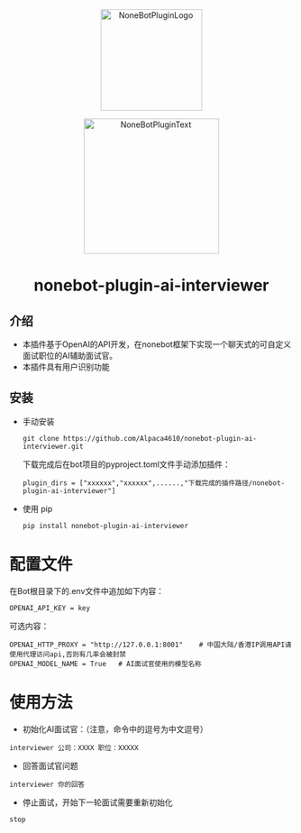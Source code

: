 <div align="center">
  <a href="https://v2.nonebot.dev/store"><img src="https://github.com/A-kirami/nonebot-plugin-template/blob/resources/nbp_logo.png" width="180" height="180" alt="NoneBotPluginLogo"></a>
  <br>
  <p><img src="https://github.com/A-kirami/nonebot-plugin-template/blob/resources/NoneBotPlugin.svg" width="240" alt="NoneBotPluginText"></p>
</div>

<div align="center">

# nonebot-plugin-ai-interviewer
</div>

## 介绍
- 本插件基于OpenAI的API开发，在nonebot框架下实现一个聊天式的可自定义面试职位的AI辅助面试官。
- 本插件具有用户识别功能
## 安装

* 手动安装
  ```
  git clone https://github.com/Alpaca4610/nonebot-plugin-ai-interviewer.git
  ```

  下载完成后在bot项目的pyproject.toml文件手动添加插件：

  ```
  plugin_dirs = ["xxxxxx","xxxxxx",......,"下载完成的插件路径/nonebot-plugin-ai-interviewer"]
  ```
* 使用 pip
  ```
  pip install nonebot-plugin-ai-interviewer
  ```

# 配置文件

在Bot根目录下的.env文件中追加如下内容：

```
OPENAI_API_KEY = key
```

可选内容：
```
OPENAI_HTTP_PROXY = "http://127.0.0.1:8001"    # 中国大陆/香港IP调用API请使用代理访问api,否则有几率会被封禁
OPENAI_MODEL_NAME = True   # AI面试官使用的模型名称
```


# 使用方法

- 初始化AI面试官：（注意，命令中的逗号为中文逗号）
```
interviewer 公司：XXXX 职位：XXXXX
```
- 回答面试官问题
```
interviewer 你的回答
```
- 停止面试，开始下一轮面试需要重新初始化
```
stop
```

